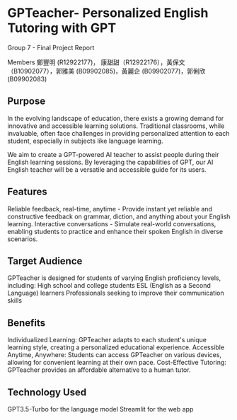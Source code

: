 # GPTeacher- Personalized English Tutoring with GPT
Group 7 - Final Project Report
  

Members 
鄭豐明 (R12922177)， 康甜甜（R12922176），黃保文（B10902077），郭雅美 (B09902085)，黃麗企 (B09902077)，郭俐欣 (B09902083)


## Purpose
In the evolving landscape of education, there exists a growing demand for innovative and accessible learning solutions. Traditional classrooms, while invaluable, often face challenges in providing personalized attention to each student, especially in subjects like language learning.

We aim to create a GPT-powered AI teacher to assist people during their English learning sessions. By leveraging the capabilities of GPT, our AI English teacher will be a versatile and accessible guide for its users.

## Features
Reliable feedback, real-time, anytime - Provide instant yet reliable and constructive feedback on grammar, diction, and anything about your English learning.
Interactive conversations - Simulate real-world conversations, enabling students to practice and enhance their spoken English in diverse scenarios.

## Target Audience
GPTeacher is designed for students of varying English proficiency levels, including:
High school and college students
ESL (English as a Second Language) learners
Professionals seeking to improve their communication skills

## Benefits
Individualized Learning: GPTeacher adapts to each student's unique learning style, creating a personalized educational experience.
Accessible Anytime, Anywhere: Students can access GPTeacher on various devices, allowing for convenient learning at their own pace.
Cost-Effective Tutoring: GPTeacher provides an affordable alternative to a human tutor.

## Technology Used
GPT3.5-Turbo for the language model
Streamlit for the web app
